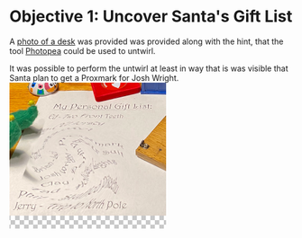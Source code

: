 # Objective 1: Uncover Santa's Gift List

A [photo of a desk](https://github.com/joergschwarzwaelder/hhc2020/blob/master/Objective-1/billboard.png) was provided was provided along with the hint, that the tool [Photopea](https://www.photopea.com/) could be used to untwirl.

It was possible to perform the untwirl at least in way that is was visible that Santa plan to get a Proxmark for Josh Wright.
![untwirled](https://github.com/joergschwarzwaelder/hhc2020/blob/master/Objective-1/untwirled.png)
<!--stackedit_data:
eyJoaXN0b3J5IjpbODkyNTgzODA1LC0xODE2MjQzNjU0LDczMD
k5ODExNl19
-->